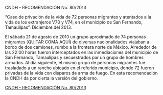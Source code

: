 <p>CNDH - RECOMENDACIÓN No. 80/2013</p>
<p>“Caso de privación de la vida de 72 personas migrantes y atentados a la vida de los extranjeros V73 y V74, en el municipio de San Fernando, Tamaulipas”. Diciembre del 2013.</p>
<p>El sábado 21 de agosto de 2010 un grupo aproximado de 74 personas migrantes (QUITAR COMA AQUÍ) de diversas nacionalidades viajaban a bordo de dos camiones, rumbo a la frontera norte de México. Alrededor de las 22:00 horas fueron interceptados en las inmediaciones del municipio de San Fernando, Tamaulipas y secuestrados por un grupo de hombres armados. Al día siguiente, el mismo grupo de personas migrantes fue trasladado a un rancho ubicado en el referido municipio, donde 72 fueron privadas de la vida con disparos de arma de fuego. En esta recomendación la CNDH da por cierta la versión del gobierno.</p>

<p><a href="http://www.cndh.org.mx/sites/all/fuentes/documentos/Recomendaciones/2013/REC_2013_080.pdf">CNDH - RECOMENDACIÓN No. 80/2013</a></p>

